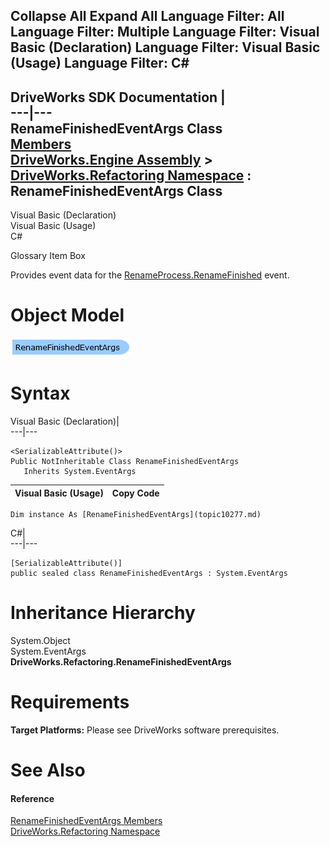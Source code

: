        

 Collapse All Expand All  Language Filter: All  Language Filter: Multiple  Language Filter: Visual Basic (Declaration) Language Filter: Visual Basic (Usage) Language Filter: C#  
---  
DriveWorks SDK Documentation  |   
---|---  
RenameFinishedEventArgs Class   
[Members](topic10278.md)   
[DriveWorks.Engine Assembly](topic2156.md) > [DriveWorks.Refactoring Namespace](topic10266.md) : RenameFinishedEventArgs Class  
---  
  
Visual Basic (Declaration)    
Visual Basic (Usage)    
C# 

Glossary Item Box

Provides event data for the [RenameProcess.RenameFinished](topic10298.md) event. 

# Object Model

![](dotnetdiagramimages/image515.png)

# Syntax

Visual Basic (Declaration)|   
---|---  
      
    
    <SerializableAttribute()>
    Public NotInheritable Class RenameFinishedEventArgs 
       Inherits System.EventArgs  
  
Visual Basic (Usage)| Copy Code  
---|---  
      
    
    Dim instance As [RenameFinishedEventArgs](topic10277.md)  
  
C#|   
---|---  
      
    
    [SerializableAttribute()]
    public sealed class RenameFinishedEventArgs : System.EventArgs   
  
# Inheritance Hierarchy

System.Object  
System.EventArgs  
**DriveWorks.Refactoring.RenameFinishedEventArgs**  


# Requirements

**Target Platforms:** Please see DriveWorks software prerequisites.

# See Also

#### Reference

[RenameFinishedEventArgs Members](topic10278.md)   
[DriveWorks.Refactoring Namespace](topic10266.md)


